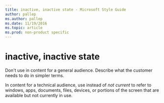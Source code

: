 ```yaml
---
title: inactive, inactive state - Microsoft Style Guide
author: pallep
ms.author: pallep
ms.date: 11/19/2016
ms.topic: article
ms.prod: non-product specific
---
```


# inactive, inactive state

Don't use in content for a general audience. Describe what the customer needs to do in simpler terms. 

In content for a technical audience, use instead of *not current*
to refer to windows, apps, documents, files, devices, or portions
of the screen that are available but not currently in use.
